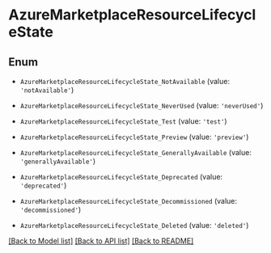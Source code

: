 # AzureMarketplaceResourceLifecycleState


## Enum

* `AzureMarketplaceResourceLifecycleState_NotAvailable` (value: `'notAvailable'`)

* `AzureMarketplaceResourceLifecycleState_NeverUsed` (value: `'neverUsed'`)

* `AzureMarketplaceResourceLifecycleState_Test` (value: `'test'`)

* `AzureMarketplaceResourceLifecycleState_Preview` (value: `'preview'`)

* `AzureMarketplaceResourceLifecycleState_GenerallyAvailable` (value: `'generallyAvailable'`)

* `AzureMarketplaceResourceLifecycleState_Deprecated` (value: `'deprecated'`)

* `AzureMarketplaceResourceLifecycleState_Decommissioned` (value: `'decommissioned'`)

* `AzureMarketplaceResourceLifecycleState_Deleted` (value: `'deleted'`)

[[Back to Model list]](../README.md#documentation-for-models) [[Back to API list]](../README.md#documentation-for-api-endpoints) [[Back to README]](../README.md)


